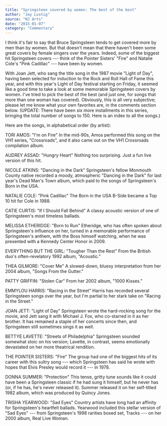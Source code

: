 ```yaml
---
title: "Springsteen covered by women: The best of the best"
author: "Jay Lustig"
source: "NJ Arts"
date: "2015-01-07"
category: "Commentary"
---
```


I think it's fair to say that Bruce Springsteen tends to get covered more by men than by women. But that doesn't mean that there haven't been some great covers by female singers over the years. Indeed, some of the biggest hit Springsteen covers --- think of the Pointer Sisters' "Fire" and Natalie Cole's "Pink Cadillac" --- have been by women.

With Joan Jett, who sang the title song in the 1987 movie "Light of Day", having been selected for induction to the Rock and Roll Hall of Fame this year, and with this year's Light of Day festival starting on Friday, it seemed like a good time to take a look at some memorable Springsteen covers by women. I've tried to pick the best of the best (and just one, for songs that more than one woman has covered). Obviously, this is all very subjective; please let me know what your own favorites are, in the comments section below. (UPDATE: There have been six more installments in this series, bringing the total number of songs to 150. Here is an index to all the songs.)

Here are the songs, in alphabetical order (by artist):

TORI AMOS: "I'm on Fire" In the mid-90s, Amos performed this song on the VH1 series, "Crossroads", and it also came out on the VH1 Crossroads compilation album.

AUDREY ASSAD: "Hungry Heart" Nothing too surprising. Just a fun live version of this hit.

NICOLE ATKINS: "Dancing in the Dark" Springsteen's fellow Monmouth County native recorded a moody, atmospheric "Dancing in the Dark" for last year's Dead Man's Town album, which paid to the songs of Springsteen's Born in the USA.

NATALIE COLE: "Pink Cadillac" The Born in the USA B-Side became a Top 10 hit for Cole in 1988.

CATIE CURTIS: "If I Should Fall Behind" A classy acoustic version of one of Springsteen's most timeless ballads.

MELISSA ETHERIDGE: "Born to Run" Etheridge, who has often spoken about Springsteen's influence on her, turned in a memorable performance of Springsteen's anthem, with the Boss himself watching, when he was presented with a Kennedy Center Honor in 2009.

EVERYTHING BUT THE GIRL: "Tougher Than the Rest" From the British duo's often-revelatory 1992 album, "Acoustic."

THEA GILMORE: "Cover Me" A slowed-down, bluesy interpretation from her 2004 album, "Songs From the Gutter."

PATTY GRIFFIN: "Stolen Car" From her 2002 album, "1000 Kisses."

EMMYLOU HARRIS: "Racing in the Street" Harris has recorded several Springsteen songs over the year, but I'm partial to her stark take on "Racing in the Street."

JOAN JETT: "Light of Day" Springsteen wrote the hard-rocking song for the movie, and Jett sang it with Michael J. Fox, who co-starred in it as her brother. It has remained a staple of her concerts since then, and Springsteen still sometimes sings it as well.

BETTYE LAVETTE: "Streets of Philadelphia" Springsteen sounded somewhat stoic on his version; Lavette, in contrast, seems emotionally devastated on her more theatrical rendition.

THE POINTER SISTERS: "Fire" The group had one of the biggest hits of its career with this sultry song --- which Springsteen has said he wrote with hopes that Elvis Presley would record it --- in 1978.

DONNA SUMMER: "Protection" This tense, gritty tune sounds like it could have been a Springsteen classic if he had sung it himself, but he never has (or, if he has, he's never released it). Summer released it on her self-titled 1982 album, which was produced by Quincy Jones.

TRISHA YEARWOOD: "Sad Eyes" Country artists have long had an affinity for Springsteen's heartfelt ballads. Yearwood included this stellar version of "Sad Eyes" --- from Springsteen's 1998 rarities boxed set, Tracks --- on her 2000 album, Real Live Woman.